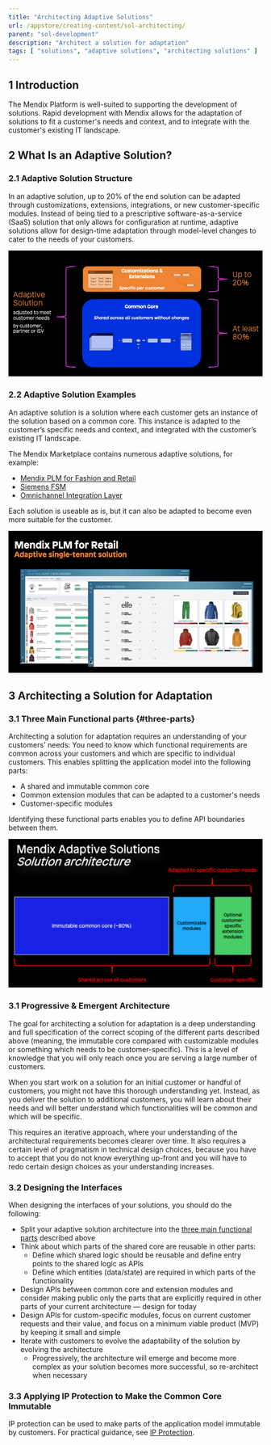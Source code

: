 ```yaml
---
title: "Architecting Adaptive Solutions"
url: /appstore/creating-content/sol-architecting/
parent: "sol-development"
description: "Architect a solution for adaptation"
tags: [ "solutions", "adaptive solutions", "architecting solutions" ]
---
```


## 1 Introduction

The Mendix Platform is well-suited to supporting the development of solutions. Rapid development with Mendix allows for the adaptation of solutions to fit a customer's needs and context, and to integrate with the customer's existing IT landscape.

## 2 What Is an Adaptive Solution?

### 2.1 Adaptive Solution Structure

In an adaptive solution, up to 20% of the end solution can be adapted through customizations, extensions, integrations, or new customer-specific modules. Instead of being tied to a prescriptive software-as-a-service (SaaS) solution that only allows for configuration at runtime, adaptive solutions allow for design-time adaptation through model-level changes to cater to the needs of your customers.

![Adaptive Solution architecture](attachments/sol/adaptive-solution-architecture.png)

### 2.2 Adaptive Solution Examples

An adaptive solution is a solution where each customer gets an instance of the solution based on a common core. This instance is adapted to the customer’s specific needs and context, and integrated with the customer’s existing IT landscape. 

The Mendix Marketplace contains numerous adaptive solutions, for example:

* [Mendix PLM for Fashion and Retail](https://marketplace.mendix.com/link/component/118343)
* [Siemens FSM](https://marketplace.mendix.com/link/component/117710)
* [Omnichannel Integration Layer](https://marketplace.mendix.com/link/component/118344)

Each solution is useable as is, but it can also be adapted to become even more suitable for the customer.

![Mendix PLM for Fashion & Retail](attachments/sol/mendix-plm-for-fashion-and-retail.png)

## 3 Architecting a Solution for Adaptation

### 3.1 Three Main Functional parts {#three-parts}

Architecting a solution for adaptation requires an understanding of your customers' needs: You need to know which functional requirements are common across your customers and which are specific to individual customers. This enables splitting the application model into the following parts:

* A shared and immutable common core
* Common extension modules that can be adapted to a customer's needs
* Customer-specific modules

Identifying these functional parts enables you to define API boundaries between them.

![Adaptive Solution Composition](attachments/sol/adaptive-solution-composition.png)

### 3.1 Progressive & Emergent Architecture

The goal for architecting a solution for adaptation is a deep understanding and full specification of the correct scoping of the different parts described above (meaning, the immutable core compared with customizable modules or something which needs to be customer-specific). This is a level of knowledge that you will only reach once you are serving a large number of customers.

When you start work on a solution for an initial customer or handful of customers, you might not have this thorough understanding yet. Instead, as you deliver the solution to additional customers, you will learn about their needs and will better understand which functionalities will be common and which will be specific.

This requires an iterative approach, where your understanding of the architectural requirements becomes clearer over time. It also requires a certain level of pragmatism in technical design choices, because you have to accept that you do not know everything up-front and you will have to redo certain design choices as your understanding increases.

<!-- TODO: add graphic of progressive emergent architecture -->

### 3.2 Designing the Interfaces

When designing the interfaces of your solutions, you should do the following:

* Split your adaptive solution architecture into the [three main functional parts](#three-parts) described above
* Think about which parts of the shared core are reusable in other parts:
	* Define which shared logic should be reusable and define entry points to the shared logic as APIs
	* Define which entities (data/state) are required in which parts of the functionality
* Design APIs between common core and extension modules and consider making public only the parts that are explicitly required in other parts of your current architecture — design for today
* Design APIs for custom-specific modules, focus on current customer requests and their value, and focus on a minimum viable product (MVP) by keeping it small and simple
* Iterate with customers to evolve the adaptability of the solution by evolving the architecture
	* Progressively, the architecture will emerge and become more complex as your solution becomes more successful, so re-architect when necessary

### 3.3 Applying IP Protection to Make the Common Core Immutable

IP protection can be used to make parts of the application model immutable by customers. For practical guidance, see [IP Protection](sol-ip-protection).
